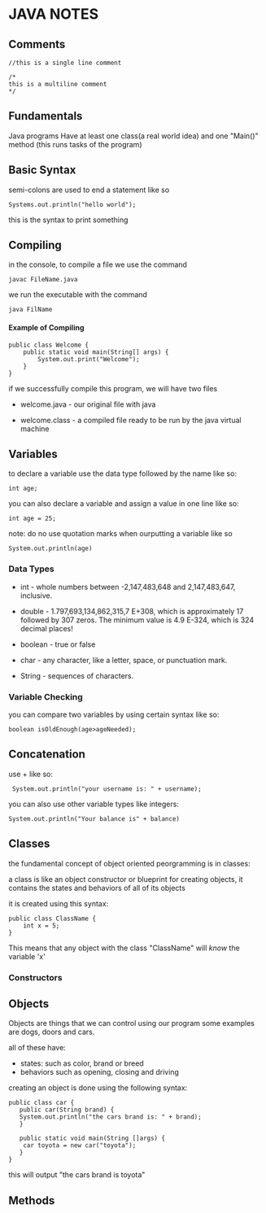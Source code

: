 # JAVA NOTES

## Comments	
	//this is a single line comment

	/*
	this is a multiline comment
	*/
	
	
## Fundamentals
Java programs Have at least 
one class(a real world idea) 
and one "Main()" method (this runs tasks of the program)
	
## Basic Syntax	
semi-colons are used to end a statement like so

	Systems.out.println("hello world");	

this is the syntax to print something  
			
## Compiling
in the console, to compile a file we use the command 

	javac FileName.java

we run the executable with the command 

	java FilName

#### Example of Compiling

	public class Welcome {
		public static void main(String[] args) {
			System.out.print("Welcome");
		}
	}

if we successfully compile this program, we will have two files 

- welcome.java - our original file with java 

- welcome.class - a compiled file ready to be run by the java virtual machine			
			
			
## Variables
to declare a variable use the data type followed by the name like so:
			
	int age;
			
you can also declare a variable and assign a value in one line like so:

	int age = 25;
			
note: do no use quotation marks when ourputting a variable like so

	System.out.println(age)
			
			
### Data Types
				
- int - whole numbers between -2,147,483,648 and 2,147,483,647, inclusive.
				
- double - 1.797,693,134,862,315,7 E+308, which is approximately 17 followed by 307 zeros. The minimum value is 4.9 E-324, which is 324 decimal places!
				
- boolean - true or false
				
- char - any character, like a letter, space, or punctuation mark.
				
- String - sequences of characters. 
				
			
### Variable Checking
you can compare two variables by using certain syntax like so:

	boolean isOldEnough(age>ageNeeded);
				
					
					
## Concatenation
				
use + like so:

	 System.out.println("your username is: " + username);

you can also use other variable types like integers:

	System.out.println("Your balance is" + balance)
				
			
				
## Classes
the fundamental concept of object oriented peorgramming is in classes:

a class is like an object constructor or blueprint for creating objects, it contains the states and behaviors of all of its objects

it is created using this syntax:
	
	public class ClassName {
  		int x = 5;
	}

This means that any object with the class "ClassName" will *know* the variable 'x'

### Constructors

## Objects
Objects are things that we can control using our program some examples are dogs, doors and cars.

all of these have:
- states:
such as color, brand or breed
- behaviors
such as opening, closing and driving

creating an object is done using the following syntax:

	public class car {
	   public car(String brand) {
	   System.out.println("the cars brand is: " + brand);
	   }

	   public static void main(String []args) {
		car toyota = new car("toyota");
	   }
	}

this will output "the cars brand is toyota"
## Methods





				
			
			
			
			
			
			
			
			
			
			
			
			
			
			
			
			
			